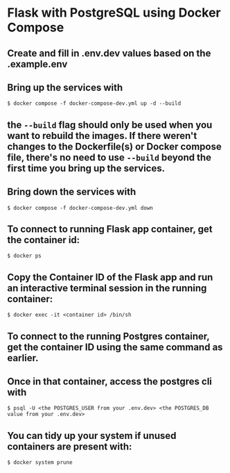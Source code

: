 # Flask with PostgreSQL using Docker Compose

## Create and fill in .env.dev values based on the .example.env

## Bring up the services with
```
$ docker compose -f docker-compose-dev.yml up -d --build
```

## the `--build` flag should only be used when you want to rebuild the images. If there weren't changes to the Dockerfile(s) or Docker compose file, there's no need to use `--build` beyond the first time you bring up the services.

## Bring down the services with
```
$ docker compose -f docker-compose-dev.yml down
```

## To connect to running Flask app container, get the container id:
```
$ docker ps
```
## Copy the Container ID of the Flask app and run an interactive terminal session in the running container:
```
$ docker exec -it <container id> /bin/sh
```

## To connect to the running Postgres container, get the container ID using the same command as earlier.

## Once in that container, access the postgres cli with
```
$ psql -U <the POSTGRES_USER from your .env.dev> <the POSTGRES_DB value from your .env.dev>
```

## You can tidy up your system if unused containers are present with:
```
$ docker system prune
```